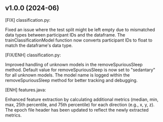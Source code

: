 ## v1.0.0 (2024-06)

[FIX] classification.py:

Fixed an issue where the test split might be left empty due to mismatched data types between participant IDs and the dataframe. The trainClassificationModel function now converts participant IDs to float to match the dataframe's data type.

[FIX/ENH] classification.py:

Improved handling of unknown models in the removeSpuriousSleep method.
Default value for removeSpuriousSleep is now set to "sedantary" for all unknown models.
The model name is logged within the removeSpuriousSleep method for better tracking and debugging.

[ENH] features.java:

Enhanced feature extraction by calculating additional metrics (median, min, max, 25th percentile, and 75th percentile) for each direction (e.g., x, y, z).
The epoch file header has been updated to reflect the newly extracted metrics.
